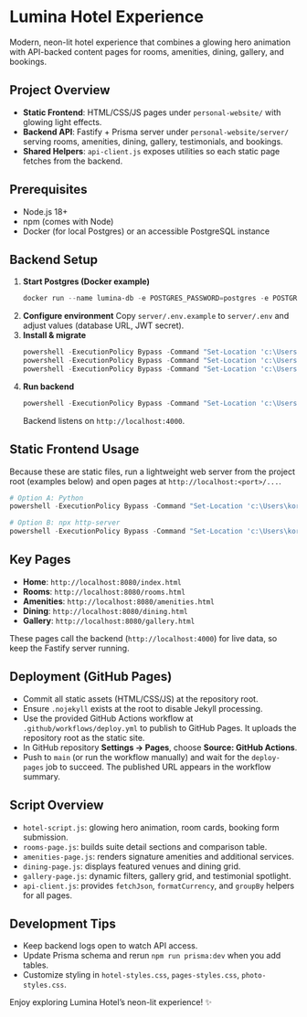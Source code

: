 # Lumina Hotel Experience

Modern, neon-lit hotel experience that combines a glowing hero animation with API-backed content pages for rooms, amenities, dining, gallery, and bookings.

## Project Overview
- **Static Frontend**: HTML/CSS/JS pages under `personal-website/` with glowing light effects.
- **Backend API**: Fastify + Prisma server under `personal-website/server/` serving rooms, amenities, dining, gallery, testimonials, and bookings.
- **Shared Helpers**: `api-client.js` exposes utilities so each static page fetches from the backend.

## Prerequisites
- Node.js 18+
- npm (comes with Node)
- Docker (for local Postgres) or an accessible PostgreSQL instance

## Backend Setup
1. **Start Postgres (Docker example)**
   ```powershell
   docker run --name lumina-db -e POSTGRES_PASSWORD=postgres -e POSTGRES_DB=lumina -p 5432:5432 -d postgres:16
   ```
2. **Configure environment**
   Copy `server/.env.example` to `server/.env` and adjust values (database URL, JWT secret).
3. **Install & migrate**
   ```powershell
   powershell -ExecutionPolicy Bypass -Command "Set-Location 'c:\Users\korad\CascadeProjects\personal-website\server'; npm install"
   powershell -ExecutionPolicy Bypass -Command "Set-Location 'c:\Users\korad\CascadeProjects\personal-website\server'; npm run prisma:dev"
   powershell -ExecutionPolicy Bypass -Command "Set-Location 'c:\Users\korad\CascadeProjects\personal-website\server'; npm run prisma:seed"
   ```
4. **Run backend**
   ```powershell
   powershell -ExecutionPolicy Bypass -Command "Set-Location 'c:\Users\korad\CascadeProjects\personal-website\server'; npm run dev"
   ```
   Backend listens on `http://localhost:4000`.

## Static Frontend Usage
Because these are static files, run a lightweight web server from the project root (examples below) and open pages at `http://localhost:<port>/...`.

```powershell
# Option A: Python
powershell -ExecutionPolicy Bypass -Command "Set-Location 'c:\Users\korad\CascadeProjects\personal-website'; python -m http.server 8080"

# Option B: npx http-server
powershell -ExecutionPolicy Bypass -Command "Set-Location 'c:\Users\korad\CascadeProjects\personal-website'; npx http-server -p 8080"
```

## Key Pages
- **Home**: `http://localhost:8080/index.html`
- **Rooms**: `http://localhost:8080/rooms.html`
- **Amenities**: `http://localhost:8080/amenities.html`
- **Dining**: `http://localhost:8080/dining.html`
- **Gallery**: `http://localhost:8080/gallery.html`

These pages call the backend (`http://localhost:4000`) for live data, so keep the Fastify server running.

## Deployment (GitHub Pages)
- Commit all static assets (HTML/CSS/JS) at the repository root.
- Ensure `.nojekyll` exists at the root to disable Jekyll processing.
- Use the provided GitHub Actions workflow at `.github/workflows/deploy.yml` to publish to GitHub Pages. It uploads the repository root as the static site.
- In GitHub repository **Settings → Pages**, choose **Source: GitHub Actions**.
- Push to `main` (or run the workflow manually) and wait for the `deploy-pages` job to succeed. The published URL appears in the workflow summary.

## Script Overview
- `hotel-script.js`: glowing hero animation, room cards, booking form submission.
- `rooms-page.js`: builds suite detail sections and comparison table.
- `amenities-page.js`: renders signature amenities and additional services.
- `dining-page.js`: displays featured venues and dining grid.
- `gallery-page.js`: dynamic filters, gallery grid, and testimonial spotlight.
- `api-client.js`: provides `fetchJson`, `formatCurrency`, and `groupBy` helpers for all pages.

## Development Tips
- Keep backend logs open to watch API access.
- Update Prisma schema and rerun `npm run prisma:dev` when you add tables.
- Customize styling in `hotel-styles.css`, `pages-styles.css`, `photo-styles.css`.

Enjoy exploring Lumina Hotel’s neon-lit experience! ✨
